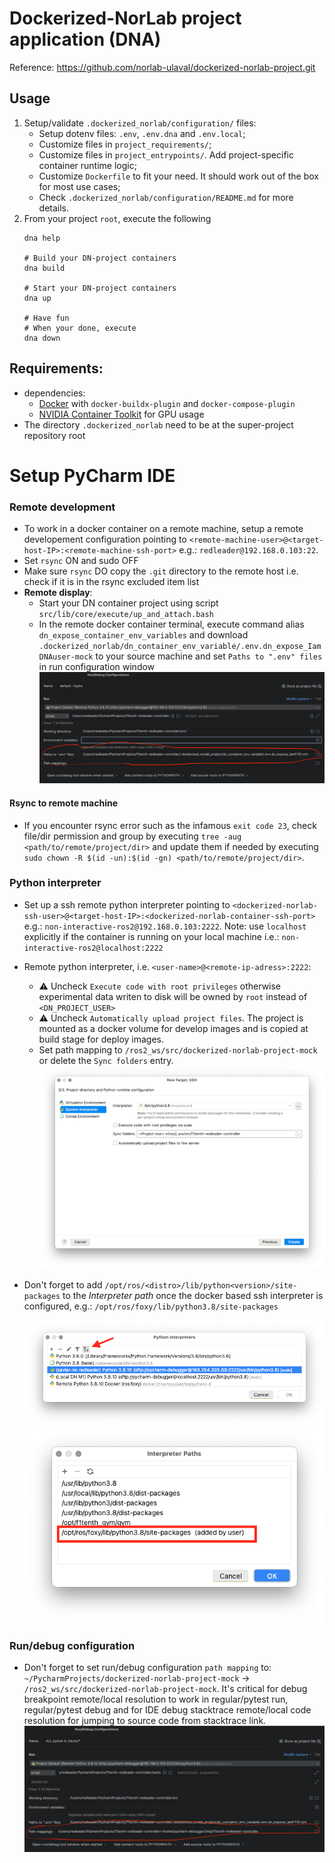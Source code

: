 # Dockerized-NorLab project application (DNA)
Reference: https://github.com/norlab-ulaval/dockerized-norlab-project.git

## Usage

1. Setup/validate `.dockerized_norlab/configuration/` files: 
   - Setup dotenv files: `.env`, `.env.dna` and `.env.local`;
   - Customize files in `project_requirements/`;
   - Customize files in `project_entrypoints/`. Add
      project-specific container runtime logic;
   - Customize `Dockerfile` to fit your need. It should work out of the box for most use cases;
   - Check `.dockerized_norlab/configuration/README.md` for more details.
2. From your project `root`, execute the following
   ```shell
   dna help 
   
   # Build your DN-project containers 
   dna build 
   
   # Start your DN-project containers 
   dna up
   
   # Have fun
   # When your done, execute 
   dna down
   ```

## Requirements:

- dependencies:
    - [Docker](https://docs.docker.com/engine/install/ubuntu/#install-using-the-repository) with
      `docker-buildx-plugin` and `docker-compose-plugin`
    - [NVIDIA Container Toolkit](https://github.com/NVIDIA/nvidia-container-toolkit) for GPU usage
- The directory `.dockerized_norlab` need to be at the super-project repository root

# Setup PyCharm IDE

### Remote development
- To work in a docker container on a remote machine, setup a remote developement configuration pointing to `<remote-machine-user>@<target-host-IP>:<remote-machine-ssh-port>` e.g.: `redleader@192.168.0.103:22`.
- Set `rsync` ON and sudo OFF
- Make sure `rsync` DO copy the `.git` directory to the remote host i.e. check if it is in the rsync excluded item list 
- **Remote display**:
  - Start your DN container project using script `src/lib/core/execute/up_and_attach.bash`
  - In the remote docker container terminal, execute command alias `dn_expose_container_env_variables` and download `.dockerized_norlab/dn_container_env_variable/.env.dn_expose_IamDNAuser-mock`  to your source machine
   and set `Paths to ".env" files` in run configuration window 
    ![set_interpreter_env.png](visual/set_run_config_env.png)

#### Rsync to remote machine
- If you encounter rsync error such as the infamous `exit code 23`, check file/dir permission and group by executing `tree -aug <path/to/remote/project/dir>` and update them if needed by executing `sudo chown -R $(id -un):$(id -gn) <path/to/remote/project/dir>`. 

### Python interpreter
- Set up a ssh remote python interpreter pointing to `<dockerized-norlab-ssh-user>@<target-host-IP>:<dockerized-norlab-container-ssh-port>` e.g.: `non-interactive-ros2@192.168.0.103:2222`. Note: use `localhost` explicitly if the container is running on your local machine i.e.: `non-interactive-ros2@localhost:2222`
- Remote python interpreter, i.e. `<user-name>@<remote-ip-adress>:2222`:
  - ⚠️ Uncheck `Execute code with root privileges` otherwise experimental data writen to disk will be owned by `root` instead of `<DN_PROJECT_USER>`
  - ⚠️ Uncheck `Automatically upload project files`. The project is mounted as a docker volume for develop images and is copied at build stage for deploy images.
  - Set path mapping to `/ros2_ws/src/dockerized-norlab-project-mock` or delete the `Sync folders` entry.
  ![python_interpreter_final_setup.png](visual/python_interpreter_final_setup.png)
- Don't forget to add `/opt/ros/<distro>/lib/python<version>/site-packages` to the _Interpreter
  path_ once the docker based ssh interpreter is configured,
  e.g.: `/opt/ros/foxy/lib/python3.8/site-packages`

  ![python_interpreter.png](visual/python_interpreter.png)
  ![interpreter_path.png](visual/interpreter_path.png)

### Run/debug configuration 

- Don't forget to set run/debug configuration `path mapping` to: `~/PycharmProjects/dockerized-norlab-project-mock` -> `/ros2_ws/src/dockerized-norlab-project-mock`. It's critical for debug breakpoint remote/local resolution to work in regular/pytest run, regular/pytest debug and for IDE debug stacktrace remote/local code resolution for jumping to source code from stacktrace link.
  ![img.png](visual/run_config_panel.png)
